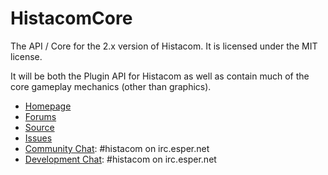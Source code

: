 HistacomCore
============

The API / Core for the 2.x version of Histacom. It is licensed under the MIT license.

It will be both the Plugin API for Histacom as well as contain much of the core gameplay mechanics (other than 
graphics).

* [Homepage](http://histacom.jamierocks.uk/)
* [Forums](http://techshroom.com/histacom/)
* [Source](https://github.com/Histacom/HistacomCore)
* [Issues](https://github.com/Histacom/HistacomCore/issues)
* [Community Chat](https://kiwiirc.com/client/irc.esper.net/?#histacom): #histacom on irc.esper.net
* [Development Chat](https://kiwiirc.com/client/irc.esper.net/?#histacom): #histacom on irc.esper.net
